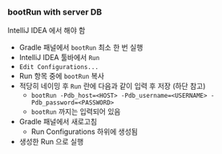 ### bootRun with server DB

IntelliJ IDEA 에서 해야 함

- Gradle 패널에서 `bootRun` 최소 한 번 실행
- IntelliJ IDEA 툴바에서 `Run`
- `Edit Configurations...`
- Run 항목 중에 `bootRun` 복사
- 적당히 네이밍 후 `Run` 란에 다음과 같이 입력 후 저장 (하단 참고)
  - `bootRun -Pdb_host=<HOST> -Pdb_username=<USERNAME> -Pdb_password=<PASSWORD>`
  - `bootRun` 까지는 입력되어 있음
- Gradle 패널에서 새로고침
  - Run Configurations 하위에 생성됨
- 생성한 Run 으로 실행
